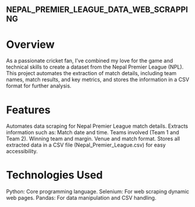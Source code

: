 ## NEPAL_PREMIER_LEAGUE_DATA_WEB_SCRAPPING

# Overview
As a passionate cricket fan, I’ve combined my love for the game and technical skills to create a dataset from the Nepal Premier League (NPL). This project automates the extraction of match details, including team names, match results, and key metrics, and stores the information in a CSV format for further analysis.

# Features
Automates data scraping for Nepal Premier League match details.
Extracts information such as:
Match date and time.
Teams involved (Team 1 and Team 2).
Winning team and margin.
Venue and match format.
Stores all extracted data in a CSV file (Nepal_Premier_League.csv) for easy accessibility.

# Technologies Used
Python: Core programming language.
Selenium: For web scraping dynamic web pages.
Pandas: For data manipulation and CSV handling.
